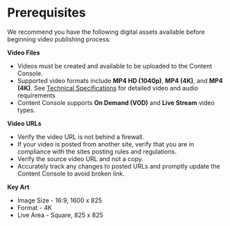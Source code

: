 # Prerequisites

We recommend you have the following digital assets available before beginning video publishing process:

**Video Files**

*	Videos must be created and available to be uploaded to the Content Console.
* Supported video formats include **MP4 HD (1040p)**, **MP4 (4K)**, and **MP4 (4K)**. See [Technical Specifications](technical_specifications.md) for detailed video and audio requirements
* Content Console supports **On Demand (VOD)** and **Live Stream** video types.

**Video URLs**

* Verify the video URL is not behind a firewall.
* If your video is posted from another site, verify that you are in compliance with the sites posting rules and regulations.
* Verify the source video URL and not a copy.
* Accurately track any changes to posted URLs and promptly update the Content Console to avoid broken link.

**Key Art**

* Image Size - 16:9, 1600 x 825
* Format - 4K
* Live Area - Square, 825 x 825
